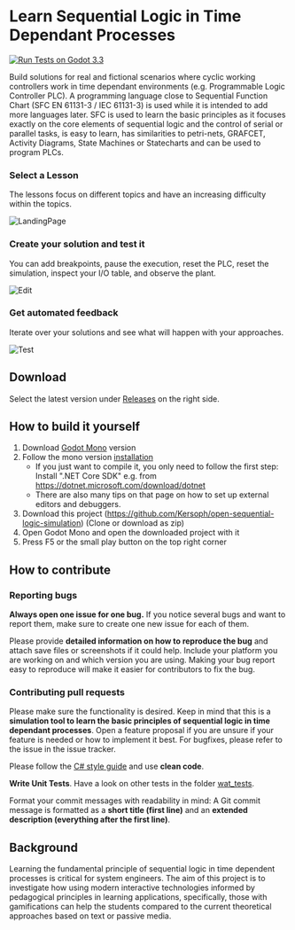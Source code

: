 # Learn Sequential Logic in Time Dependant Processes

[![  Run Tests on Godot 3.3  ](https://github.com/Kersoph/open-sequential-logic-simulation/actions/workflows/run_wat_tests.yml/badge.svg)](https://github.com/Kersoph/open-sequential-logic-simulation/actions/workflows/run_wat_tests.yml)

Build solutions for real and fictional scenarios where cyclic working controllers work in time dependant environments (e.g. Programmable Logic Controller PLC).
A programming language close to Sequential Function Chart (SFC EN 61131-3 / IEC 61131-3) is used while it is intended to add more languages later. SFC is used to learn the basic principles as it focuses exactly on the core elements of sequential logic and the control of serial or parallel tasks, is easy to learn, has similarities to petri-nets, GRAFCET, Activity Diagrams, State Machines or Statecharts and can be used to program PLCs.



### Select a Lesson

The lessons focus on different topics and have an increasing difficulty within the topics.

![LandingPage](https://user-images.githubusercontent.com/26461040/142898955-ec21c2c4-4bb7-4f1c-93f2-407f663d05b4.png)

### Create your solution and test it

You can add breakpoints, pause the execution, reset the PLC, reset the simulation, inspect your I/O table, and observe the plant.

![Edit](https://user-images.githubusercontent.com/26461040/137284868-7041e6fb-3c62-4564-b4c5-8e14fd8f6e27.png)

### Get automated feedback

Iterate over your solutions and see what will happen with your approaches.

![Test](https://user-images.githubusercontent.com/26461040/137284892-abd2356a-6b08-4fc4-8336-2e4acf7774a4.png)



## Download

Select the latest version under [Releases](https://github.com/Kersoph/open-sequential-logic-simulation/releases) on the right side.



## How to build it yourself

1. Download [Godot Mono](https://godotengine.org/download) version
2. Follow the mono version [installation](https://docs.godotengine.org/en/stable/getting_started/scripting/c_sharp/c_sharp_basics.html)
    - If you just want to compile it, you only need to follow the first step: Install ".NET Core SDK" e.g. from  https://dotnet.microsoft.com/download/dotnet
    - There are also many tips on that page on how to set up external editors and debuggers.
3. Download this project (https://github.com/Kersoph/open-sequential-logic-simulation) (Clone or download as zip)
4. Open Godot Mono and open the downloaded project with it
5. Press F5 or the small play button on the top right corner


## How to contribute

### Reporting bugs

**Always open one issue for one bug.** If you notice several bugs and want to report them, make sure to create one new issue for each of them.

Please provide **detailed information on how to reproduce the bug** and attach save files or screenshots if it could help. Include your platform you are working on and which version you are using. Making your bug report easy to reproduce will make it easier for contributors to fix the bug.

### Contributing pull requests

Please make sure the functionality is desired. Keep in mind that this is a **simulation tool to learn the basic principles of sequential logic in time dependant processes**. Open a feature proposal if you are unsure if your feature is needed or how to implement it best. For bugfixes, please refer to the issue in the issue tracker.

Please follow the [C# style guide](https://github.com/Kersoph/open-sequential-logic-simulation/blob/main/c-sharp-style-guide.rst) and use **clean code**.

**Write Unit Tests**. Have a look on other tests in the folder [wat_tests](https://github.com/Kersoph/open-sequential-logic-simulation/tree/main/wat_tests).

Format your commit messages with readability in mind: A Git commit message is formatted as a **short title (first line)** and an **extended description (everything after the first line)**.

## Background

Learning the fundamental principle of sequential logic in time dependent processes is critical for system engineers. The aim of this project is to investigate how using modern interactive technologies informed by pedagogical principles in learning applications, specifically, those with gamifications can help the students compared to the current theoretical approaches based on text or passive media.
